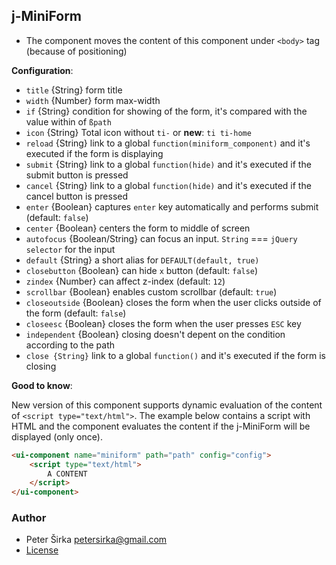 ## j-MiniForm

- The component moves the content of this component under `<body>` tag (because of positioning)

__Configuration__:

- `title` {String} form title
- `width` {Number} form max-width
- `if` {String} condition for showing of the form, it's compared with the value within of `ßpath`
- `icon` {String} Total icon without `ti-` or __new__: `ti ti-home`
- `reload` {String} link to a global `function(miniform_component)` and it's executed if the form is displaying
- `submit` {String} link to a global `function(hide)` and it's executed if the submit button is pressed
- `cancel` {String} link to a global `function(hide)` and it's executed if the cancel button is pressed
- `enter` {Boolean} captures `enter` key automatically and performs submit (default: `false`)
- `center` {Boolean} centers the form to middle of screen
- `autofocus` {Boolean/String} can focus an input. `String` === `jQuery selector` for the input
- `default` {String} a short alias for `DEFAULT(default, true)`
- `closebutton` {Boolean} can hide `x` button (default: `false`)
- `zindex` {Number} can affect z-index (default: `12`)
- `scrollbar` {Boolean} enables custom scrollbar (default: `true`)
- `closeoutside` {Boolean} closes the form when the user clicks outside of the form (default: `false`)
- `closeesc` {Boolean} closes the form when the user presses `ESC` key
- `independent` {Boolean} closing doesn't depent on the condition according to the path
- `close {String}` link to a global `function()` and it's executed if the form is closing

__Good to know__:

New version of this component supports dynamic evaluation of the content of `<script type="text/html">`. The example below contains a script with HTML and the component evaluates the content if the j-MiniForm will be displayed (only once).

```html
<ui-component name="miniform" path="path" config="config">
	<script type="text/html">
		A CONTENT
	</script>
</ui-component>
```

### Author

- Peter Širka <petersirka@gmail.com>
- [License](https://www.totaljs.com/license/)